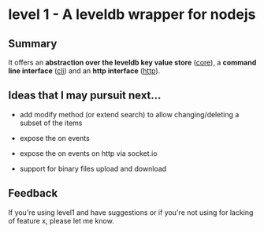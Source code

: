 # level 1 - A leveldb wrapper for nodejs



## Summary

It offers an **abstraction over the leveldb key value store** ([core](//JosePedroDias/level1/blob/master/level1_core.md)),
a **command line interface** ([cli](//JosePedroDias/level1/blob/master/level1_cli.md)) and
an **http interface** ([http](//JosePedroDias/level1/blob/master/level1_http.md)).



## Ideas that I may pursuit next...

* add modify method (or extend search) to allow changing/deleting a subset of the items

* expose the on events

* expose the on events on http via socket.io

* support for binary files upload and download



## Feedback

If you're using level1 and have suggestions or if you're not using for lacking of feature x, please let me know.
